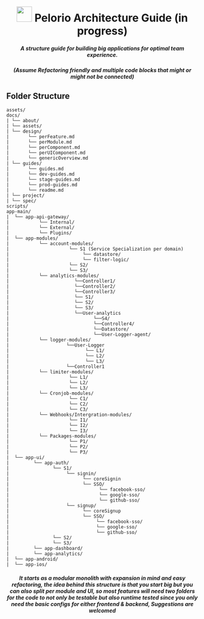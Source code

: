 <h1 align="center">
<img alt="" width="40" align="bottom" src="https://icon-library.com/images/project-icon-png/project-icon-png-8.jpg">
Pelorio Architecture Guide (in progress)
</h1>
<h5 align="center">A structure guide for building big applications for optimal team experience.</h5>
<h5 align="center"> (Assume Refactoring friendly and multiple code blocks that might or might not be connected) </h5>

## Folder Structure

```
assets/
docs/
| └── about/
| └── assets/
| └── design/
|       └── perFeature.md
|       └── perModule.md
|       └── perComponent.md
|       └── perUIComponent.md
|       └── genericOverview.md
| └── guides/
|       └── guides.md
|       └── dev-guides.md
|       └── stage-guides.md
|       └── prod-guides.md
|       └── readme.md
| └── project/
| └── spec/
scripts/
app-main/
|  └── app-api-gateway/
|           └── Internal/
|           └── External/
|           └── Plugins/
|  └── app-modules/
|           └── account-modules/
|                      └── S1 (Service Specialization per domain)
|                           └── datastore/
|                           └── filter-logic/
|                      └── S2/
|                      └── S3/
|           └── analytics-modules/
|                        └──Controller1/
|                        └──Controller2/
|                        └──Controller3/
|                        └── S1/
|                        └── S2/
|                        └── S3/
|                        └──User-analytics
|                               └──S4/
|                               └──Controller4/
|                               └──Datastore/
|                               └──User-Logger-agent/
|           └── logger-modules/
|                     └──User-Logger
|                            └── L1/
|                            └── L2/
|                            └── L3/
|                     └──Controller1
|           └── limiter-modules/
|                      └── L1/
|                      └── L2/
|                      └── L3/
|           └── Cronjob-modules/
|                      └── C1/
|                      └── C2/
|                      └── C3/
|           └── Webhooks/Intergration-modules/
|                      └── I1/
|                      └── I2/
|                      └── I3/
|           └── Packages-modules/
|                      └── P1/
|                      └── P2/
|                      └── P3/
|  └── app-ui/
|         └── app-auth/
|                └── S1/
|                     └── signin/
|                           └── coreSignin
|                           └── SSO/
|                                 └── facebook-sso/
|                                 └── google-sso/
|                                 └── github-sso/
|                     └── signup/
|                           └── coreSignup
|                           └── SSO/
|                                └── facebook-sso/
|                                └── google-sso/
|                                └── github-sso/
|                └── S2/
|                └── S3/
|         └── app-dashboard/
|         └── app-analytics/
|  └── app-android/
|  └── app-ios/  

```

<h5 align="center"> It starts as a modular monolith with expansion in mind and easy refactoring, the idea behind this structure is that you start big but you can also split per module and UI, so most features will need two folders for the code to not only be testable but also runtime tested since you only need the basic configs for either frontend & backend, Suggestions are welcomed  </h5>
